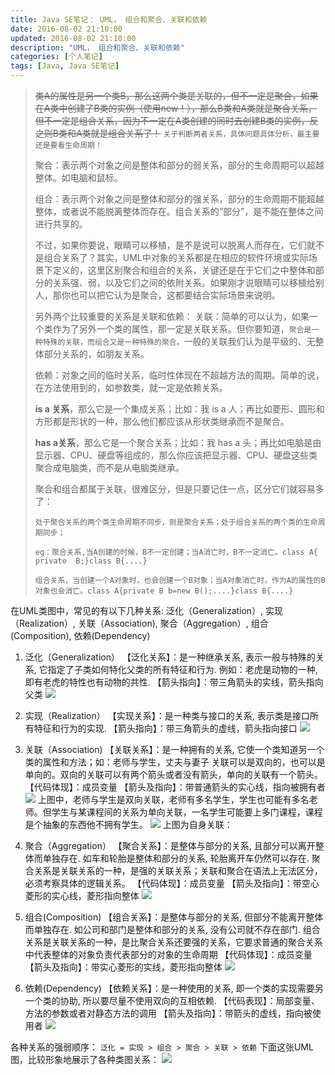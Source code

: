 ```yaml
---
title: Java SE笔记： UML， 组合和聚合、关联和依赖
date: 2016-08-02 21:10:00
updated: 2016-08-02 21:10:00
description: "UML， 组合和聚合、关联和依赖"
categories: [个人笔记]
tags: [Java, Java SE笔记]
---
```


> ~~类A的属性是另一个类B，那么这两个类是关联的，但不一定是聚合，如果在A类中创建了B类的实例（使用new！），那么B类和A类就是聚合关系，但不一定是组合关系，因为不一定在A类创建的同时去创建B类的实例，反之则B类和A类就是组合关系了！~~
> `关于判断两者关系，具体问题具体分析，最主要还是要看生命周期！`
> 
> 聚合：表示两个对象之间是整体和部分的弱关系，部分的生命周期可以超越整体。如电脑和鼠标。
> 
> 组合：表示两个对象之间是整体和部分的强关系，部分的生命周期不能超越整体，或者说不能脱离整体而存在。组合关系的“部分”，是不能在整体之间进行共享的。
> 
> 不过，如果你要说，眼睛可以移植，是不是说可以脱离人而存在，它们就不是组合关系了？其实，UML中对象的关系都是在相应的软件环境或实际场景下定义的，这里区别聚合和组合的关系，关键还是在于它们之中整体和部分的关系强、弱，以及它们之间的依附关系。如果刚才说眼睛可以移植给别人，那你也可以把它认为是聚合，这都要结合实际场景来说明。
> 
> 另外两个比较重要的关系是关联和依赖：
> 关联：简单的可以认为，如果一个类作为了另外一个类的属性，那一定是关联关系。但你要知道，`聚合是一种特殊的关联，而组合又是一种特殊的聚合。`一般的关联我们认为是平级的、无整体部分关系的，如朋友关系。
> 
> 依赖：对象之间的临时关系，临时性体现在不超越方法的周期。简单的说，在方法使用到的，如参数类，就一定是依赖关系。
> 
> **is a 关系**，那么它是一个集成关系；比如：我 is a 人；再比如菱形、圆形和方形都是形状的一种，那么他们都应该从形状类继承而不是聚合。
> 
> **has a关系**，那么它是一个聚合关系；比如：我 has a 头；再比如电脑是由显示器、CPU、硬盘等组成的，那么你应该把显示器、CPU、硬盘这些类聚合成电脑类，而不是从电脑类继承。
> 
> 聚合和组合都属于关联，很难区分，但是只要记住一点，区分它们就容易多了：
> 
> `处于聚合关系的两个类生命周期不同步，则是聚合关系；处于组合关系的两个类的生命周期同步；`
> 
> `eg：聚合关系,当A创建的时候，B不一定创建；当A消亡时，B不一定消亡。class A{   private  B;}class B{....}`
> 
> `组合关系，当创建一个A对象时，也会创建一个B对象；当A对象消亡时，作为A的属性的B对象也会消亡。class A{private B b=new B();....}class B{....}`

在UML类图中，常见的有以下几种关系: 泛化（Generalization）,  实现（Realization）, 关联（Association), 聚合（Aggregation）, 组合(Composition), 依赖(Dependency)

1. 泛化（Generalization）
【泛化关系】：是一种继承关系, 表示一般与特殊的关系, 它指定了子类如何特化父类的所有特征和行为. 例如：老虎是动物的一种, 即有老虎的特性也有动物的共性.
【箭头指向】：带三角箭头的实线，箭头指向父类
![](/images/javase_14.jpg)

1. 实现（Realization）
【实现关系】：是一种类与接口的关系, 表示类是接口所有特征和行为的实现.
【箭头指向】：带三角箭头的虚线，箭头指向接口
![](/images/javase_15.jpg)

1. 关联（Association)
【关联关系】：是一种拥有的关系, 它使一个类知道另一个类的属性和方法；如：老师与学生，丈夫与妻子
关联可以是双向的，也可以是单向的。双向的关联可以有两个箭头或者没有箭头，单向的关联有一个箭头。
【代码体现】：成员变量
【箭头及指向】：带普通箭头的实心线，指向被拥有者
![](/images/javase_16.jpg)
上图中，老师与学生是双向关联，老师有多名学生，学生也可能有多名老师。但学生与某课程间的关系为单向关联，一名学生可能要上多门课程，课程是个抽象的东西他不拥有学生。
![](/images/javase_17.jpg)
上图为自身关联：

1. 聚合（Aggregation）
【聚合关系】：是整体与部分的关系, 且部分可以离开整体而单独存在. 如车和轮胎是整体和部分的关系, 轮胎离开车仍然可以存在.
聚合关系是关联关系的一种，是强的关联关系；关联和聚合在语法上无法区分，必须考察具体的逻辑关系。
【代码体现】：成员变量
【箭头及指向】：带空心菱形的实心线，菱形指向整体
![](/images/javase_18.jpg)

1. 组合(Composition)
【组合关系】：是整体与部分的关系, 但部分不能离开整体而单独存在. 如公司和部门是整体和部分的关系, 没有公司就不存在部门.
   组合关系是关联关系的一种，是比聚合关系还要强的关系，它要求普通的聚合关系中代表整体的对象负责代表部分的对象的生命周期
【代码体现】：成员变量
【箭头及指向】：带实心菱形的实线，菱形指向整体
![](/images/javase_19.jpg)

1. 依赖(Dependency)
【依赖关系】：是一种使用的关系,  即一个类的实现需要另一个类的协助, 所以要尽量不使用双向的互相依赖.
【代码表现】：局部变量、方法的参数或者对静态方法的调用
【箭头及指向】：带箭头的虚线，指向被使用者
![](/images/javase_20.jpg)

各种关系的强弱顺序：
`泛化 = 实现 > 组合 > 聚合 > 关联 > 依赖`
下面这张UML图，比较形象地展示了各种类图关系：
![](/images/javase_21.jpg)
